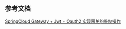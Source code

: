 ## 参考文档

[SpringCloud Gateway + Jwt + Oauth2 实现网关的鉴权操作](https://cloud.tencent.com/developer/article/2085790)